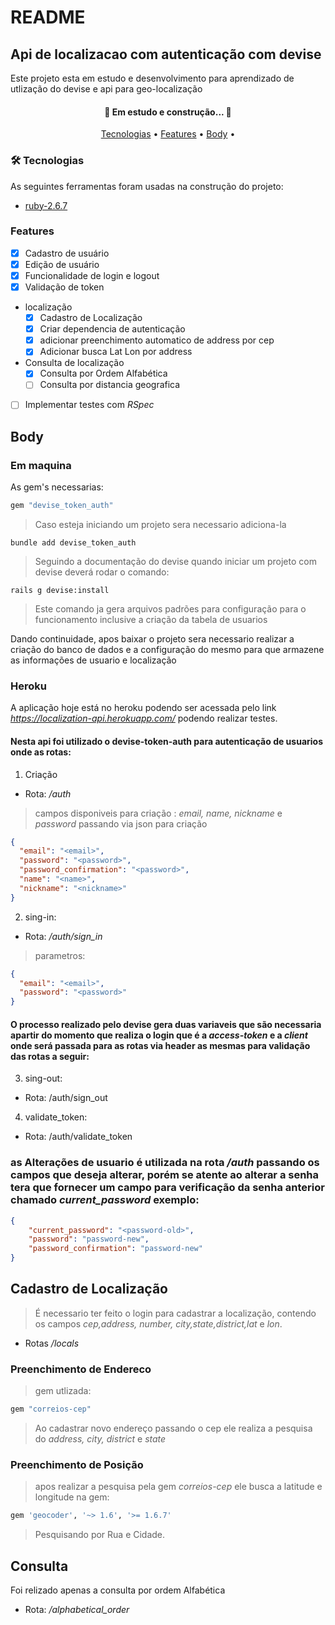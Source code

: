 # README
## Api de localizacao com autenticação com devise 

Este projeto esta em estudo e desenvolvimento para aprendizado de utlização do devise e api para geo-localização


<h4 align="center"> 
	🚧  Em estudo e construção...  🚧
</h4>

<p align="center">
 <a href="#Tecnologias">Tecnologias</a> •
 <a href="#Features">Features</a> • 
 <a href="#Body">Body</a> • 
</p>

### 🛠 Tecnologias

As seguintes ferramentas foram usadas na construção do projeto:

- [ruby-2.6.7](https://www.ruby-lang.org/pt/)


### Features

- [x] Cadastro de usuário
- [x] Edição de usuário
- [x] Funcionalidade de login e logout
- [x] Validação de token
- localização
	- [X] Cadastro de Localização
	- [X] Criar dependencia de autenticação
	- [X] adicionar preenchimento automatico de address por cep
	- [X] Adicionar busca Lat Lon por address
	 
- Consulta de localização
	- [X] Consulta por Ordem Alfabética 
	- [ ] Consulta por distancia geografica  
- [ ] Implementar testes com *RSpec*

## Body

### Em maquina
As gem's necessarias:
```ruby 
gem "devise_token_auth"
```
> Caso esteja iniciando um projeto sera necessario adiciona-la 
```shell 
bundle add devise_token_auth
```
> Seguindo a documentação do devise quando iniciar um projeto com devise deverá rodar o comando:
```shell 
rails g devise:install
```
> Este comando ja gera arquivos padrões para configuração para o funcionamento inclusive a criação da tabela de usuarios

Dando continuidade, apos baixar o projeto sera necessario realizar a criação do banco de dados e a configuração do mesmo para que armazene as informações de usuario e localização



### Heroku
A aplicação hoje está no heroku podendo ser acessada pelo link *https://localization-api.herokuapp.com/* podendo realizar testes.


#### Nesta api foi utilizado o devise-token-auth para autenticação de usuarios onde as rotas:

1. Criação
 - Rota: */auth*
 > campos disponiveis para criação : *email, name, nickname* e *password*
> passando via json para criação
```JSON 
{
  "email": "<email>",
  "password": "<password>",
  "password_confirmation": "<password>",
  "name": "<name>",
  "nickname": "<nickname>"
}
```
2. sing-in:
- Rota: */auth/sign_in*
> parametros:
```JSON 
{
  "email": "<email>",
  "password": "<password>"
}

```
#### O processo realizado pelo devise gera duas variaveis que são necessaria apartir do momento que realiza o login que é a *access-token* e a *client* onde será passada para as rotas via header as mesmas para validação das rotas a seguir:

3. sing-out:
- Rota: /auth/sign_out

4. validate_token:
- Rota: /auth/validate_token

### as Alterações de usuario é utilizada na rota */auth* passando os campos que deseja alterar, porém se atente ao alterar a senha tera que fornecer um campo para verificação da senha anterior chamado *current_password* exemplo:
```JSON 
{
	"current_password": "<password-old>",
	"password": "password-new",
	"password_confirmation": "password-new"
}
``` 
  
## Cadastro de Localização

> É necessario ter feito o login para cadastrar a localização, contendo os campos *cep,address, number, city,state,district,lat* e *lon*.
- Rotas */locals*

### Preenchimento de Endereco
> gem utlizada:
```ruby 
gem "correios-cep"
```
> Ao cadastrar novo endereço passando o cep ele realiza a pesquisa do *address, city, district* e *state*
 
### Preenchimento de Posição

> apos realizar a pesquisa pela gem *correios-cep* ele busca a latitude e longitude na gem:

```ruby 
gem 'geocoder', '~> 1.6', '>= 1.6.7'
```
>Pesquisando por Rua e Cidade.


## Consulta
 Foi relizado apenas a consulta por ordem Alfabética 
 - Rota: */alphabetical_order*



